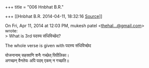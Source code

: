 +++
title = "006 Hnbhat B.R."

+++
[[Hnbhat B.R.	2014-04-11, 18:32:16 [Source](https://groups.google.com/g/samskrita/c/cjIlp7nhiUg)]]



On Fri, Apr 11, 2014 at 12:03 PM, mukesh patel \<[thehal...@gmail.com]()\> wrote:  
\> What is 3rd पदस्य संधिविच्छेद?  
  

The whole verse is given with पदस्य संधिविच्छेद  
  
योजनानाम् सहस्राणि शनैः गच्छेत् पिपीलिका।  
अगच्छन् वैनतेयः अपि पदम् एकम् न गच्छति॥  

